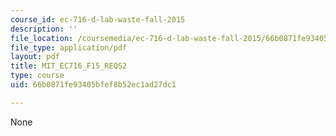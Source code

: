 ```yaml
---
course_id: ec-716-d-lab-waste-fall-2015
description: ''
file_location: /coursemedia/ec-716-d-lab-waste-fall-2015/66b0871fe93405bfef8b52ec1ad27dc1_final-project.pdf
file_type: application/pdf
layout: pdf
title: MIT_EC716_F15_REQS2
type: course
uid: 66b0871fe93405bfef8b52ec1ad27dc1

---
```

None